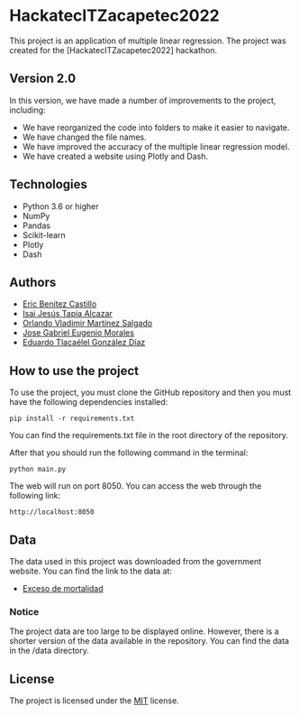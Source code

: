 
# HackatecITZacapetec2022

This project is an application of multiple linear regression. The project was created for the [HackatecITZacapetec2022] hackathon.


## Version 2.0
In this version, we have made a number of improvements to the project, including:

- We have reorganized the code into folders to make it easier to navigate.
- We have changed the file names.
- We have improved the accuracy of the multiple linear regression model.
- We have created a website using Plotly and Dash.
## Technologies
- Python 3.6 or higher
- NumPy
- Pandas
- Scikit-learn
- Plotly
- Dash

## Authors

- [Eric Benitez Castillo](https://github.com/eric-castillo05)
- [Isai Jesús Tapia Alcazar](https://github.com/IsaiJesus)
- [Orlando Vladimir Martínez Salgado](https://github.com/eric-castillo05/HackatecITZacapetec2022)
- [Jose Gabriel Eugenio Morales](https://github.com/eric-castillo05/HackatecITZacapetec2022)
- [Eduardo Tlacaélel González Díaz](https://github.com/eric-castillo05/HackatecITZacapetec2022)


## How to use the project
To use the project, you must clone the GitHub repository and then you must have the following dependencies installed:
```
pip install -r requirements.txt
```
You can find the requirements.txt file in the root directory of the repository.

After that you should run the following command in the terminal:

```
python main.py
```

The web will run on port 8050. You can access the web through the following link:
```
http://localhost:8050
```
## Data

The data used in this project was downloaded from the government website. You can find the link to the data at:
- [Exceso de mortalidad](http://www.dgis.salud.gob.mx/contenidos/basesdedatos/da_exceso_mortalidad_mexico_gobmx.html)
### Notice
The project data are too large to be displayed online. However, there is a shorter version of the data available in the repository. You can find the data in the /data directory.


## License
The project is licensed under the [MIT](https://choosealicense.com/licenses/mit/) license.
